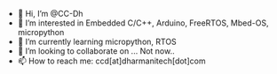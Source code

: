 - 👋 Hi, I’m @CC-Dh
- 👀 I’m interested in Embedded C/C++, Arduino, FreeRTOS, Mbed-OS, micropython
- 🌱 I’m currently learning micropython, RTOS
- 💞️ I’m looking to collaborate on ... Not now..
- 📫 How to reach me: ccd[at]dharmanitech[dot]com

<!---
CC-Dh/CC-Dh is a ✨ special ✨ repository because its `README.md` (this file) appears on your GitHub profile.
You can click the Preview link to take a look at your changes.
--->
